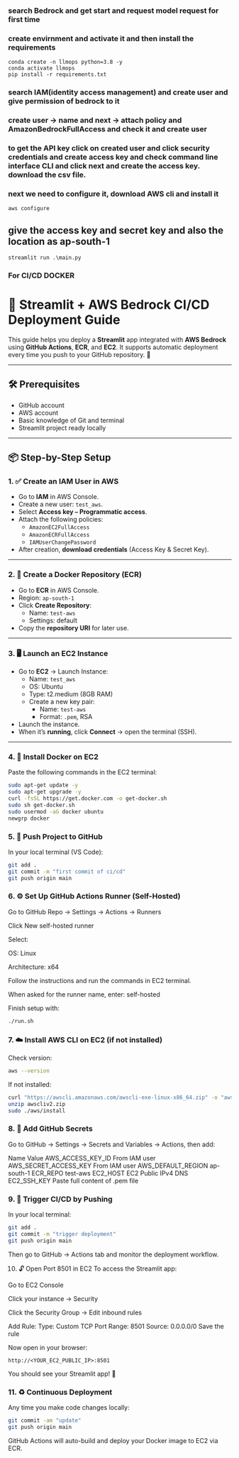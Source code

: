 ### search Bedrock and get start and request model request for first time
### create envirnment and activate it and then install the requirements
```
conda create -n llmops python=3.8 -y
conda activate llmops
pip install -r requirements.txt
```
### search IAM(identity access management) and create user and give permission of bedrock to it 
### create user -> name and next -> attach policy and AmazonBedrockFullAccess and check it and create user
### to get the API key click on created user and click security credentials and create access key and check command line interface CLI and click next and create the access key. download the csv file.
### next we need to configure it, download AWS cli and install it
```
aws configure
```
## give the access key and secret key and also the location as ap-south-1

```
streamlit run .\main.py
```


### For CI/CD DOCKER 
# 🚀 Streamlit + AWS Bedrock CI/CD Deployment Guide

This guide helps you deploy a **Streamlit** app integrated with **AWS Bedrock** using **GitHub Actions**, **ECR**, and **EC2**. It supports automatic deployment every time you push to your GitHub repository. 🔁

---

## 🛠️ Prerequisites

- GitHub account
- AWS account
- Basic knowledge of Git and terminal
- Streamlit project ready locally

---

## 📦 Step-by-Step Setup

### 1. ✅ Create an IAM User in AWS

- Go to **IAM** in AWS Console.
- Create a new user: `test_aws`.
- Select **Access key – Programmatic access**.
- Attach the following policies:
  - `AmazonEC2FullAccess`
  - `AmazonECRFullAccess`
  - `IAMUserChangePassword`
- After creation, **download credentials** (Access Key & Secret Key).

---

### 2. 🐳 Create a Docker Repository (ECR)

- Go to **ECR** in AWS Console.
- Region: `ap-south-1`
- Click **Create Repository**:
  - Name: `test-aws`
  - Settings: default
- Copy the **repository URI** for later use.

---

### 3. 🖥️ Launch an EC2 Instance

- Go to **EC2** → Launch Instance:
  - Name: `test_aws`
  - OS: Ubuntu
  - Type: t2.medium (8GB RAM)
  - Create a new key pair:
    - Name: `test-aws`
    - Format: `.pem`, RSA
- Launch the instance.
- When it’s **running**, click **Connect** → open the terminal (SSH).

---

### 4. 🐧 Install Docker on EC2

Paste the following commands in the EC2 terminal:

```bash
sudo apt-get update -y
sudo apt-get upgrade -y
curl -fsSL https://get.docker.com -o get-docker.sh
sudo sh get-docker.sh
sudo usermod -aG docker ubuntu
newgrp docker
```
### 5. 📁 Push Project to GitHub
In your local terminal (VS Code):
```bash
git add .
git commit -m "first commit of ci/cd"
git push origin main
```

### 6. ⚙️ Set Up GitHub Actions Runner (Self-Hosted)
Go to GitHub Repo → Settings → Actions → Runners

Click New self-hosted runner

Select:

OS: Linux

Architecture: x64

Follow the instructions and run the commands in EC2 terminal.

When asked for the runner name, enter: self-hosted

Finish setup with:
```bash
./run.sh
```

### 7. ☁️ Install AWS CLI on EC2 (if not installed)
Check version:

```bash
aws --version
```
If not installed:
```bash
curl "https://awscli.amazonaws.com/awscli-exe-linux-x86_64.zip" -o "awscliv2.zip"
unzip awscliv2.zip
sudo ./aws/install
```

### 8. 🔐 Add GitHub Secrets
Go to GitHub → Settings → Secrets and Variables → Actions, then add:

Name	Value
AWS_ACCESS_KEY_ID	            From IAM user
AWS_SECRET_ACCESS_KEY	        From IAM user
AWS_DEFAULT_REGION	            ap-south-1
ECR_REPO	                    test-aws
EC2_HOST	                    EC2 Public IPv4 DNS
EC2_SSH_KEY	                    Paste full content of .pem file

### 9. 🤖 Trigger CI/CD by Pushing
In your local terminal:
```bash
git add .
git commit -m "trigger deployment"
git push origin main
```
Then go to GitHub → Actions tab and monitor the deployment workflow.

10. 🔓 Open Port 8501 in EC2
To access the Streamlit app:

Go to EC2 Console

Click your instance → Security

Click the Security Group → Edit inbound rules

Add Rule:
    Type: Custom TCP
    Port Range: 8501
    Source: 0.0.0.0/0
    Save the rule

Now open in your browser:
```
http://<YOUR_EC2_PUBLIC_IP>:8501
```
You should see your Streamlit app! 🎉

### 11. ♻️ Continuous Deployment
Any time you make code changes locally:
```bash
git commit -am "update"
git push origin main
```
GitHub Actions will auto-build and deploy your Docker image to EC2 via ECR.


